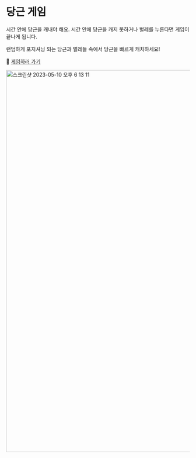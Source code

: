 # 당근 게임

시간 안에 당근을 캐내야 해요. 시간 안에 당근을 캐지 못하거나 벌레를 누른다면 게임이 끝나게 됩니다.

랜덤하게 포지셔닝 되는 당근과 벌레들 속에서 당근을 빠르게 캐치하세요!

📲 [게임하러 가기](https://songyunjeong.github.io/carrot_game)

<img width="1045" alt="스크린샷 2023-05-10 오후 6 13 11" src="https://github.com/songyunjeong/carrot_game/assets/117874502/2473a75a-7625-4d35-a135-cbcf7953a7c7">
